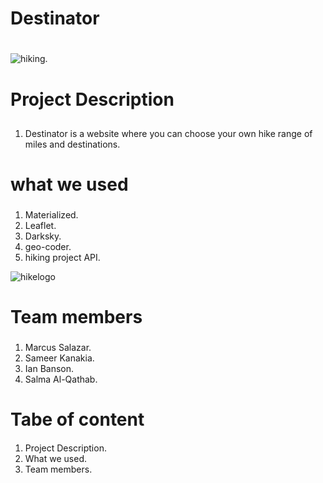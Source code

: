# Destinator<h1>
![hiking](https://user-images.githubusercontent.com/34350992/41576489-b69b0348-7355-11e8-9c65-ea7fe45afc68.jpg).
# Project Description<h2>
1. Destinator is a website where you can choose your own hike range of miles and destinations.
# what we used<h3>
1. Materialized.
1. Leaflet.
1. Darksky.
1. geo-coder.
1. hiking project API.

![hikelogo](https://user-images.githubusercontent.com/34350992/41576566-18f0ea4e-7356-11e8-94cc-9abfa9216577.png)
# Team members<h3>
1. Marcus Salazar.
1. Sameer Kanakia.
1. Ian Banson.
1. Salma Al-Qathab.

# Tabe of content<h4>
1. Project Description.
1. What we used.
1. Team members.


